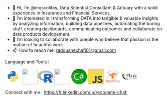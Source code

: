 - 👋 Hi, I’m @moscolitos, Data Scientist Consultant & Actuary with a solid experience in Insurance and Financial Services.
- 👀 I’m interested in I transforming DATA into tangible & valuable insights by analyzing information, building data pipelines, automating the boring stuff, creating dashboards, communicating outcomes and collaborate on data products devlopement.
- 💞️ I’m looking to collaborate with poeple who believe that passion is the motion of beautiful work
- 📫 How to reach me: redouanechafi01@gmail.com

<!--START_SECTION:programming  languages-->
Language and Tools :

<img height="50" width="50" src="https://raw.githubusercontent.com/github/explore/80688e429a7d4ef2fca1e82350fe8e3517d3494d/topics/python/python.png" /> <img height="50" width="50" src="https://streamlinehealthcare.com/wp-content/uploads/2020/10/SAS.png" /><img height="50" width="50" src="https://raw.githubusercontent.com/github/explore/80688e429a7d4ef2fca1e82350fe8e3517d3494d/topics/r/r.png" />
<img height="50" width="50" src="https://www.telindus.lu/sites/telindus/files/node/partner/2020-03/google-cloud-logo.png"/>
<img height="50" width="50" src="https://raw.githubusercontent.com/github/explore/80688e429a7d4ef2fca1e82350fe8e3517d3494d/topics/csharp/csharp.png" />
<img height="50" width="50" src="https://raw.githubusercontent.com/github/explore/80688e429a7d4ef2fca1e82350fe8e3517d3494d/topics/javascript/javascript.png" />
<img height="50" width="50" src="https://raw.githubusercontent.com/github/explore/80688e429a7d4ef2fca1e82350fe8e3517d3494d/topics/tensorflow/tensorflow.png" />
<img height="50" width="50" src="https://raw.githubusercontent.com/github/explore/80688e429a7d4ef2fca1e82350fe8e3517d3494d/topics/flask/flask.png" />




<!--END_SECTION:programming  languages-->


Connect with me : https://fr.linkedin.com/in/redouane-chafi
